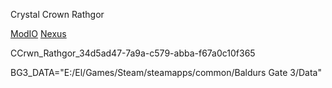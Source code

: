 Crystal Crown Rathgor

[ModIO](https://mod.io/g/baldursgate3/m/crystal-crown-rathgor#description)
[Nexus](https://www.nexusmods.com/baldursgate3/mods/13326)

CCrwn_Rathgor_34d5ad47-7a9a-c579-abba-f67a0c10f365

BG3_DATA="E:/El/Games/Steam/steamapps/common/Baldurs Gate 3/Data"
